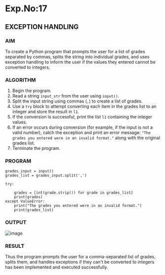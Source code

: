 
# Exp.No:17  
## EXCEPTION HANDLING

### AIM  
To create a Python program that prompts the user for a list of grades separated by commas, splits the string into individual grades, and uses exception handling to inform the user if the values they entered cannot be converted to integers.

### ALGORITHM

1. Begin the program.  
2. Read a string `input_str` from the user using `input()`.  
3. Split the input string using commas (`,`) to create a list of grades.  
4. Use a `try` block to attempt converting each item in the grades list to an integer and store the result in `l1`.  
5. If the conversion is successful, print the list `l1` containing the integer values.  
6. If an error occurs during conversion (for example, if the input is not a valid number), catch the exception and print an error message: `"The grades you entered were in an invalid format."` along with the original grades list.  
7. Terminate the program.

### PROGRAM

```
grades_input = input()
grades_list = grades_input.split(',')

try:
  
    grades = [int(grade.strip()) for grade in grades_list]
    print(grades)
except ValueError:
    print("The grades you entered were in an invalid format.")
    print(grades_list) 

```

### OUTPUT
![image](https://github.com/user-attachments/assets/69533907-c573-4df4-a71a-69a99db5eb4c)

### RESULT
Thus the program prompts the user for a comma-separated list of grades, splits them, and handles exceptions if they can't be converted to integers has been implemented and executed successfully.
